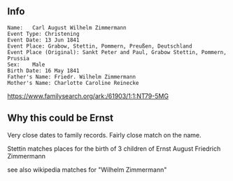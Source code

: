 ## Info

    Name:	Carl August Wilhelm Zimmermann
    Event Type:	Christening
    Event Date:	13 Jun 1841
    Event Place: Grabow, Stettin, Pommern, Preußen, Deutschland
    Event Place (Original):	Sankt Peter and Paul, Grabow Stettin, Pommern, Prussia
    Sex:	Male
    Birth Date:	16 May 1841
    Father's Name: Friedr. Wilhelm Zimmermann
    Mother's Name: Charlotte Caroline Reinecke

https://www.familysearch.org/ark:/61903/1:1:NT79-5MG


## Why this could be Ernst

Very close dates to family records. Fairly close match on the name.

Stettin matches places for the birth of 3 children of Ernst August Friedrich Zimmermann

see also wikipedia matches for "Wilhelm Zimmermann"
